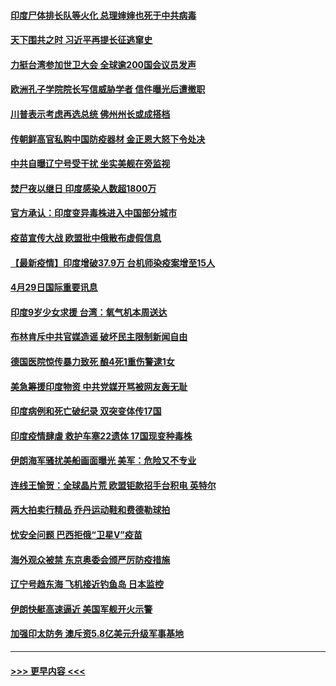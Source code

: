 #### [印度尸体排长队等火化 总理婶婶也死于中共病毒](../pages/prog202/a103106986.md?t=04301002) 
#### [天下围共之时 习近平再提长征逃窜史](../pages/prog202/a103106493.md?t=04301002) 
#### [力挺台湾参加世卫大会 全球逾200国会议员发声](../pages/prog202/a103107224.md?t=04301002) 
#### [欧洲孔子学院院长写信威胁学者 信件曝光后遭撤职](../pages/prog202/a103107199.md?t=04301002) 
#### [川普表示考虑再选总统 佛州州长或成搭档](../pages/prog202/a103107235.md?t=04301002) 
#### [传朝鲜高官私购中国防疫器材 金正恩大怒下令处决](../pages/prog202/a103107179.md?t=04301002) 
#### [中共自曝辽宁号受干扰 坐实美舰在旁监视](../pages/prog202/a103107230.md?t=04301002) 
#### [焚尸夜以继日 印度感染人数超1800万](../pages/prog202/a103107222.md?t=04301002) 
#### [官方承认：印度变异毒株进入中国部分城市](../pages/prog202/a103107211.md?t=04301002) 
#### [疫苗宣传大战 欧盟批中俄散布虚假信息](../pages/prog202/a103106978.md?t=04301002) 
#### [【最新疫情】印度增破37.9万 台机师染疫案增至15人](../pages/prog202/a103107083.md?t=04301002) 
#### [4月29日国际重要讯息](../pages/prog202/a103106849.md?t=04301002) 
#### [印度9岁少女求援 台湾：氧气机本周送达](../pages/prog202/a103106838.md?t=04301002) 
#### [布林肯斥中共官媒造谣 破坏民主限制新闻自由](../pages/prog202/a103106807.md?t=04301002) 
#### [德国医院惊传暴力致死 酿4死1重伤警逮1女](../pages/prog202/a103106635.md?t=04301002) 
#### [美急筹援印度物资 中共党媒开骂被网友轰无耻](../pages/prog202/a103106557.md?t=04301002) 
#### [印度病例和死亡破纪录 双突变体传17国](../pages/prog202/a103106574.md?t=04301002) 
#### [印度疫情肆虐 救护车塞22遗体 17国现变种毒株](../pages/prog202/a103106495.md?t=04301002) 
#### [伊朗海军骚扰美船画面曝光 美军：危险又不专业](../pages/prog202/a103105866.md?t=04301002) 
#### [连线王愉贺：全球晶片荒 欧盟钜款招手台积电 英特尔](../pages/prog202/a103105727.md?t=04301002) 
#### [两大拍卖行精品 乔丹运动鞋和费德勒球拍](../pages/prog202/a103106507.md?t=04301002) 
#### [忧安全问题 巴西拒俄“卫星V”疫苗](../pages/prog202/a103106209.md?t=04301002) 
#### [海外观众被禁 东京奥委会颁严厉防疫措施](../pages/prog202/a103106464.md?t=04301002) 
#### [辽宁号趋东海 飞机接近钓鱼岛 日本监控](../pages/prog202/a103106452.md?t=04301002) 
#### [伊朗快艇高速逼近 美国军舰开火示警](../pages/prog202/a103106445.md?t=04301002) 
#### [加强印太防务 澳斥资5.8亿美元升级军事基地](../pages/prog202/a103106213.md?t=04301002) 

----
#### [ >>> 更早内容 <<< ](../indexes/prog202-earlier.md)
